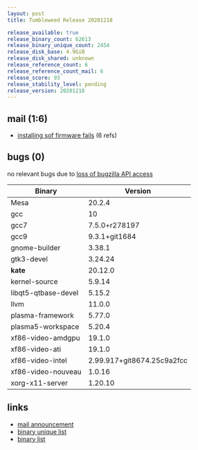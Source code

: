 ```yaml
---
layout: post
title: Tumbleweed Release 20201218

release_available: true
release_binary_count: 62613
release_binary_unique_count: 2454
release_disk_base: 4.9GiB
release_disk_shared: unknown
release_reference_count: 6
release_reference_count_mail: 6
release_score: 93
release_stability_level: pending
release_version: 20201218
---
```


## mail (1:6)

- [installing sof firmware fails](https://github.com/boombatower/tumbleweed-review/issues/10) (6 refs)

## bugs (0)

<!--more-->

no relevant bugs due to [loss of bugzilla API access](https://bugzilla.opensuse.org/show_bug.cgi?id=1157722)

Binary | Version
--- | ---
Mesa | 20.2.4
gcc | 10
gcc7 | 7.5.0+r278197
gcc9 | 9.3.1+git1684
gnome-builder | 3.38.1
gtk3-devel | 3.24.24
**kate** | 20.12.0
kernel-source | 5.9.14
libqt5-qtbase-devel | 5.15.2
llvm | 11.0.0
plasma-framework | 5.77.0
plasma5-workspace | 5.20.4
xf86-video-amdgpu | 19.1.0
xf86-video-ati | 19.1.0
xf86-video-intel | 2.99.917+git8674.25c9a2fcc
xf86-video-nouveau | 1.0.16
xorg-x11-server | 1.20.10

## links

- [mail announcement](https://github.com/boombatower/tumbleweed-review/issues/10)
- [binary unique list](http://download.opensuse.org/history/20201218/rpm.unique.list)
- [binary list](http://download.opensuse.org/history/20201218/rpm.list)
